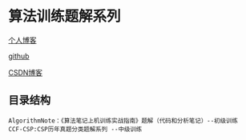 # 算法训练题解系列

[个人博客](https://wyjoutstanding.github.io/)

[github](https://github.com/wyjoutstanding?tab=repositories)

[CSDN博客](https://blog.csdn.net/qq_40738840)

## 目录结构

```
AlgorithmNote：《算法笔记上机训练实战指南》题解（代码和分析笔记）--初级训练
CCF-CSP:CSP历年真题分类题解系列 --中级训练
```

